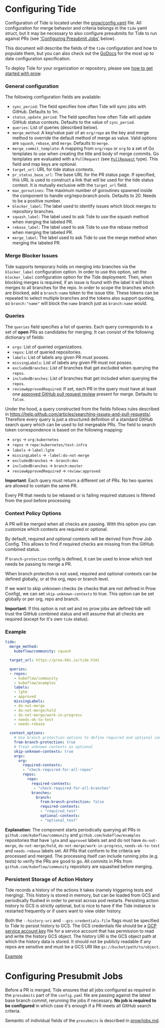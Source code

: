 # Configuring Tide

Configuration of Tide is located under the [prow/config.yaml](/prow/config.yaml) file. All configuration for merge behavior and criteria belongs in the `tide` yaml struct, but it may be necessary to also configure presubmits for Tide to run against PRs (see ['Configuring Presubmit Jobs'](#configuring-presubmit-jobs) below).

This document will describe the fields of the `tide` configuration and how to populate them, but you can also check out the [GoDocs](https://godoc.org/github.com/kubernetes/test-infra/prow/config#Tide) for the most up to date configuration specification.

To deploy Tide for your organization or repository, please see [how to get started with prow](/prow/getting_started_deploy.md).

### General configuration

The following configuration fields are available:

* `sync_period`: The field specifies how often Tide will sync jobs with GitHub. Defaults to 1m.
* `status_update_period`: The field specifies how often Tide will update GitHub status contexts.
   Defaults to the value of `sync_period`.
* `queries`: List of queries (described below).
* `merge_method`: A key/value pair of an `org/repo` as the key and merge method to override
   the default method of merge as value. Valid options are `squash`, `rebase`, and `merge`.
   Defaults to `merge`.
* `merge_commit_template`: A mapping from `org/repo` or `org` to a set of Go templates to use when creating the title and body of merge commits. Go templates are evaluated with a `PullRequest`  (see [`PullRequest`](https://godoc.org/k8s.io/test-infra/prow/tide#PullRequest) type). This field and map keys are optional.
* `target_url`: URL for tide status contexts.
* `pr_status_base_url`: The base URL for the PR status page. If specified, this URL is used to construct
   a link that will be used for the tide status context. It is mutually exclusive with the `target_url` field.
* `max_goroutines`: The maximum number of goroutines spawned inside the component to
   handle org/repo:branch pools. Defaults to 20. Needs to be a positive number.
* `blocker_label`: The label used to identify issues which block merges to repository branches.
* `squash_label`: The label used to ask Tide to use the squash method when merging the labeled PR.
* `rebase_label`: The label used to ask Tide to use the rebase method when merging the labeled PR.
* `merge_label`: The label used to ask Tide to use the merge method when merging the labeled PR.

### Merge Blocker Issues

Tide supports temporary holds on merging into branches via the `blocker_label` configuration option.
In order to use this option, set the `blocker_label` configuration option for the Tide deployment.
Then, when blocking merges is required, if an issue is found with the label it will block merges to
all branches for the repo. In order to scope the branches which are blocked, add a `branch:name` token
to the issue title. These tokens can be repeated to select multiple branches and the tokens also support
quoting, so `branch:"name"` will block the `name` branch just as `branch:name` would.

### Queries

The `queries` field specifies a list of queries.
Each query corresponds to a set of **open** PRs as candidates for merging.
It can consist of the following dictionary of fields:

* `orgs`: List of queried organizations.
* `repos`: List of queried repositories.
* `labels`: List of labels any given PR must posses.
* `missingLabels`: List of labels any given PR must not posses.
* `excludedBranches`: List of branches that get excluded when querying the `repos`.
* `includedBranches`: List of branches that get included when querying the `repos`.
* `reviewApprovedRequired`: If set, each PR in the query must have at
  least one [approved GitHub pull request
  review](https://help.github.com/articles/about-pull-request-reviews/)
  present for merge. Defaults to `false`.

Under the hood, a query constructed from the fields follows rules described in
https://help.github.com/articles/searching-issues-and-pull-requests/.
Therefore every query is just a structured definition of a standard GitHub
search query which can be used to list mergeable PRs.
The field to search token correspondence is based on the following mapping:

* `orgs` -> `org:kubernetes`
* `repos` -> `repo:kubernetes/test-infra`
* `labels` -> `label:lgtm`
* `missingLabels` -> `-label:do-not-merge`
* `excludedBranches` -> `-branch:dev`
* `includedBranches` -> `branch:master`
* `reviewApprovedRequired` -> `review:approved`

**Important**: Each query must return a different set of PRs. No two queries are allowed to contain the same PR.

Every PR that needs to be rebased or is failing required statuses is filtered from the pool before processing


### Context Policy Options

A PR will be merged when all checks are passing. With this option you can customize
which contexts are required or optional.

By default, required and optional contexts will be derived from Prow Job Config.
This allows to find if required checks are missing from the GitHub combined status.

If `branch-protection` config is defined, it can be used to know which test needs
be passing to merge a PR.

When branch protection is not used, required and optional contexts can be defined
globally, or at the org, repo or branch level.

If we want to skip unknown checks (ie checks that are not defined in Prow Config), we can set
`skip-unknown-contexts` to true. This option can be set globally or per org,
repo and branch.

**Important**: If this option is not set and no prow jobs are defined tide will trust the GitHub
combined status and will assume that all checks are required (except for it's own `tide` status).


### Example

```yaml
tide:
  merge_method:
    kubeflow/community: squash

  target_url: https://prow.k8s.io/tide.html

  queries:
  - repos:
    - kubeflow/community
    - kubeflow/examples
    labels:
    - lgtm
    - approved
    missingLabels:
    - do-not-merge
    - do-not-merge/hold
    - do-not-merge/work-in-progress
    - needs-ok-to-test
    - needs-rebase

  context_options:
    # Use branch protection options to define required and optional contexts
    from-branch-protection: true
    # Treat unknown contexts as optional
    skip-unknown-contexts: true
    orgs:
      org:
        required-contexts:
        - "check-required-for-all-repos"
        repos:
          repo:
            required-contexts:
             - "check-required-for-all-branches"
            branches:
              branch:
                from-branch-protection: false
                required-contexts:
                - "required_test"
                optional-contexts:
                - "optional_test"
```

**Explanation**: The component starts periodically querying all PRs in `github.com/kubeflow/community` and
`github.com/kubeflow/examples` repositories that have `lgtm` and `approved` labels set
and do not have `do-not-merge`, `do-not-merge/hold`, `do-not-merge/work-in-progress`, `needs-ok-to-test` and `needs-rebase` labels set.
All PRs that conform to the criteria are processed and merged.
The processing itself can include running jobs (e.g. tests) to verify the PRs are good to go.
All commits in PRs from `github.com/kubeflow/community` repository are squashed before merging.

### Persistent Storage of Action History

Tide records a history of the actions it takes (namely triggering tests and merging).
This history is stored in memory, but can be loaded from GCS and periodically flushed
in order to persist across pod restarts. Persisting action history to GCS is strictly
optional, but is nice to have if the Tide instance is restarted frequently or if
users want to view older history.

Both the `--history-uri` and `--gcs-credentials-file` flags must be specified to Tide
to persist history to GCS. The GCS credentials file should be a [GCP service account
key](https://cloud.google.com/iam/docs/service-accounts#service_account_keys) file
for a service account that has permission to read and write the history GCS object.
The history URI is the GCS object path at which the history data is stored. It should
not be publicly readable if any repos are sensitive and must be a GCS URI like `gs://bucket/path/to/object`.

[Example](https://github.com/kubernetes/test-infra/blob/b4089633afbe608271a6630bb66c6d74f29f78ef/prow/cluster/tide_deployment.yaml#L40-L41)

# Configuring Presubmit Jobs

Before a PR is merged, Tide ensures that all jobs configured as required in the `presubmits` part of the `config.yaml` file are passing against the latest base branch commit, rerunning the jobs if necessary. **No job is required to be configured** in which case it's enough if a PR meets all GitHub search criteria.

Semantic of individual fields of the `presubmits` is described in [prow/jobs.md](/prow/jobs.md).
